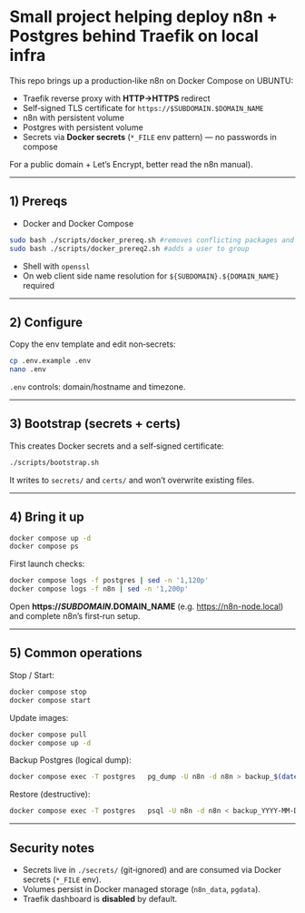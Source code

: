 # Small project helping deploy n8n + Postgres behind Traefik on local infra

This repo brings up a production‑like n8n on Docker Compose on UBUNTU:

- Traefik reverse proxy with **HTTP→HTTPS** redirect
- Self‑signed TLS certificate for `https://$SUBDOMAIN.$DOMAIN_NAME`
- n8n with persistent volume
- Postgres with persistent volume
- Secrets via **Docker secrets** (`*_FILE` env pattern) — no passwords in compose

For a public domain + Let’s Encrypt, better read the n8n manual).

---

## 1) Prereqs

- Docker and Docker Compose

```bash
sudo bash ./scripts/docker_prereq.sh #removes conflicting packages and installs docker components
sudo bash ./scripts/docker_prereq2.sh #adds a user to group 
```

- Shell with `openssl`
- On web client side name resolution for `${SUBDOMAIN}.${DOMAIN_NAME}` required

---

## 2) Configure

Copy the env template and edit non‑secrets:

```bash
cp .env.example .env
nano .env
```

`.env` controls: domain/hostname and timezone.

---

## 3) Bootstrap (secrets + certs)

This creates Docker secrets and a self‑signed certificate:

```bash
./scripts/bootstrap.sh
```

It writes to `secrets/` and `certs/` and won’t overwrite existing files.

---

## 4) Bring it up

```bash
docker compose up -d
docker compose ps
```

First launch checks:

```bash
docker compose logs -f postgres | sed -n '1,120p'
docker compose logs -f n8n | sed -n '1,200p'
```

Open **https://$SUBDOMAIN.$DOMAIN_NAME** (e.g. https://n8n-node.local) and complete n8n’s first‑run setup.

---

## 5) Common operations

Stop / Start:
```bash
docker compose stop
docker compose start
```

Update images:
```bash
docker compose pull
docker compose up -d
```

Backup Postgres (logical dump):
```bash
docker compose exec -T postgres   pg_dump -U n8n -d n8n > backup_$(date +%F).sql
```

Restore (destructive):
```bash
docker compose exec -T postgres   psql -U n8n -d n8n < backup_YYYY-MM-DD.sql
```
---

## Security notes

- Secrets live in `./secrets/` (git‑ignored) and are consumed via Docker secrets (`*_FILE` env).  
- Volumes persist in Docker managed storage (`n8n_data`, `pgdata`).  
- Traefik dashboard is **disabled** by default.
